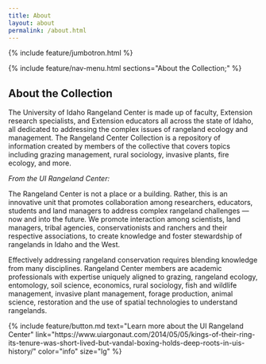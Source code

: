 ```yaml
---
title: About
layout: about
permalink: /about.html
---
```

{% include feature/jumbotron.html %} 

{% include feature/nav-menu.html sections="About the Collection;" %} 

## About the Collection

The University of Idaho Rangeland Center is made up of faculty, Extension research specialists, and Extension educators all across the state of Idaho, all dedicated to addressing the complex issues of rangeland ecology and management. The Rangeland Center Collection is a repository of information created by members of the collective that covers topics including grazing management, rural sociology, invasive plants, fire ecology, and more.  

*From the UI Rangeland Center:*

The Rangeland Center is not a place or a building. Rather, this is an innovative unit that promotes collaboration among researchers, educators, students and land managers to address complex rangeland challenges — now and into the future. We promote interaction among scientists, land managers, tribal agencies, conservationists and ranchers and their respective associations, to create knowledge and foster stewardship of rangelands in Idaho and the West.

Effectively addressing rangeland conservation requires blending knowledge from many disciplines. Rangeland Center members are academic professionals with expertise uniquely aligned to grazing, rangeland ecology, entomology, soil science, economics, rural sociology, fish and wildlife management, invasive plant management, forage production, animal science, restoration and the use of spatial technologies to understand rangelands.

<div class="text-center">{% include feature/button.md text="Learn more about the UI Rangeland Center" link="https://www.uiargonaut.com/2014/05/05/kings-of-their-ring-its-tenure-was-short-lived-but-vandal-boxing-holds-deep-roots-in-uis-history/" color="info" size="lg" %}</div>


<div class="clearfix"></div>

